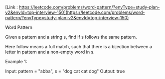 [Link : https://leetcode.com/problems/word-pattern/?envType=study-plan-v2&envId=top-interview-150](https://leetcode.com/problems/word-pattern/?envType=study-plan-v2&envId=top-interview-150)

Word Pattern

Given a pattern and a string s, find if s follows the same pattern.

Here follow means a full match, such that there is a bijection between a letter in pattern and a non-empty word in s.

 

Example 1:

Input: pattern = "abba", s = "dog cat cat dog"
Output: true

